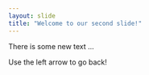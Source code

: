```yaml
---
layout: slide
title: "Welcome to our second slide!"
---
```

There is some new text ...

Use the left arrow to go back!
